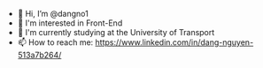 - 👋 Hi, I’m @dangno1
- 👀 I'm interested in Front-End
- 🌱 I'm currently studying at the University of Transport
- 📫 How to reach me: https://www.linkedin.com/in/dang-nguyen-513a7b264/

<!---
dangno1/dangno1 is a ✨ special ✨ repository because its `README.md` (this file) appears on your GitHub profile.
You can click the Preview link to take a look at your changes.
--->
